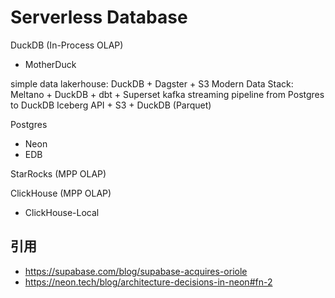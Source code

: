 # Serverless Database




DuckDB (In-Process OLAP)
- MotherDuck

simple data lakerhouse: DuckDB + Dagster + S3
Modern Data Stack: Meltano + DuckDB + dbt +  Superset
kafka streaming pipeline from Postgres to DuckDB
Iceberg API + S3 + DuckDB (Parquet)

Postgres
- Neon
- EDB

StarRocks (MPP OLAP)

ClickHouse (MPP OLAP)
- ClickHouse-Local

## 引用
- https://supabase.com/blog/supabase-acquires-oriole
- https://neon.tech/blog/architecture-decisions-in-neon#fn-2
